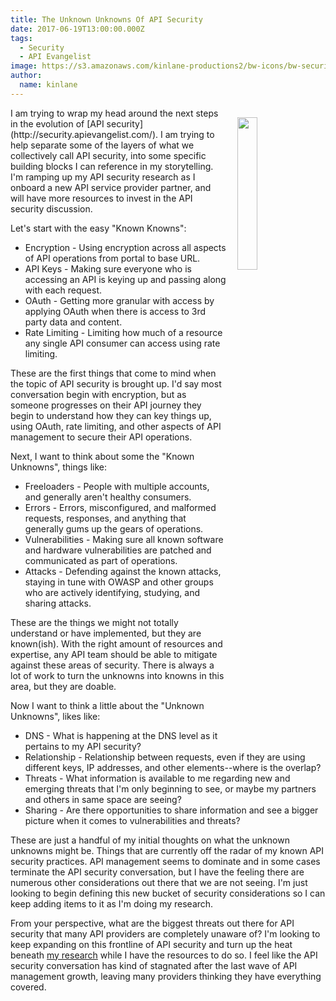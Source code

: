 ```yaml
---
title: The Unknown Unknowns Of API Security
date: 2017-06-19T13:00:00.000Z
tags:
  - Security
  - API Evangelist
image: https://s3.amazonaws.com/kinlane-productions2/bw-icons/bw-security-unknown.png
author:
  name: kinlane
---
```

<p><a href="http://security.apievangelist.com/"><img src="https://s3.amazonaws.com/kinlane-productions2/bw-icons/bw-security-unknown.png" align="right" width="25%" style="padding: 15px;" /></a></p>I am trying to wrap my head around the next steps in the evolution of [API security](http://security.apievangelist.com/). I am trying to help separate some of the layers of what we collectively call API security, into some specific building blocks I can reference in my storytelling. I'm ramping up my API security research as I onboard a new API service provider partner, and will have more resources to invest in the API security discussion.

Let's start with the easy "Known Knowns":

* Encryption - Using encryption across all aspects of API operations from portal to base URL.
* API Keys - Making sure everyone who is accessing an API is keying up and passing along with each request.
* OAuth - Getting more granular with access by applying OAuth when there is access to 3rd party data and content.
* Rate Limiting - Limiting how much of a resource any single API consumer can access using rate limiting.

These are the first things that come to mind when the topic of API security is brought up. I'd say most conversation begin with encryption, but as someone progresses on their API journey they begin to understand how they can key things up, using OAuth, rate limiting, and other aspects of API management to secure their API operations.

Next, I want to think about some the "Known Unknowns", things like:

* Freeloaders - People with multiple accounts, and generally aren't healthy consumers.
* Errors - Errors, misconfigured, and malformed requests, responses, and anything that generally gums up the gears of operations.
* Vulnerabilities - Making sure all known software and hardware vulnerabilities are patched and communicated as part of operations.
* Attacks - Defending against the known attacks, staying in tune with OWASP and other groups who are actively identifying, studying, and sharing attacks.

These are the things we might not totally understand or have implemented, but they are known(ish). With the right amount of resources and expertise, any API team should be able to mitigate against these areas of security. There is always a lot of work to turn the unknowns into knowns in this area, but they are doable.

Now I want to think a little about the "Unknown Unknowns", likes like:

* DNS - What is happening at the DNS level as it pertains to my API security?
* Relationship - Relationship between requests, even if they are using different keys, IP addresses, and other elements--where is the overlap?
* Threats - What information is available to me regarding new and emerging threats that I'm only beginning to see, or maybe my partners and others in same space are seeing?
* Sharing - Are there opportunities to share information and see a bigger picture when it comes to vulnerabilities and threats?

These are just a handful of my initial thoughts on what the unknown unknowns might be. Things that are currently off the radar of my known API security practices. API management seems to dominate and in some cases terminate the API security conversation, but I have the feeling there are numerous other considerations out there that we are not seeing. I'm just looking to begin defining this new bucket of security considerations so I can keep adding items to it as I'm doing my research.

From your perspective, what are the biggest threats out there for API security that many API providers are completely unaware of? I'm looking to keep expanding on this frontline of API security and turn up the heat beneath [my research](http://security.apievangelist.com) while I have the resources to do so. I feel like the API security conversation has kind of stagnated after the last wave of API management growth, leaving many providers thinking they have everything covered.